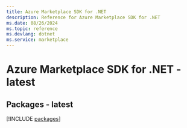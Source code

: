 ```yaml
---
title: Azure Marketplace SDK for .NET
description: Reference for Azure Marketplace SDK for .NET
ms.date: 08/26/2024
ms.topic: reference
ms.devlang: dotnet
ms.service: marketplace
---
```

# Azure Marketplace SDK for .NET - latest
## Packages - latest
[!INCLUDE [packages](marketplace-index.md)]